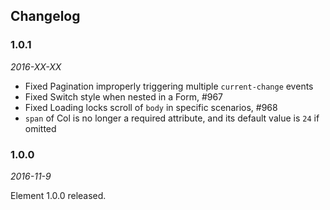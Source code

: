 ## Changelog

### 1.0.1

*2016-XX-XX*

- Fixed Pagination improperly triggering multiple `current-change` events
- Fixed Switch style when nested in a Form, #967
- Fixed Loading locks scroll of `body` in specific scenarios, #968
- `span` of Col is no longer a required attribute, and its default value is `24` if omitted

### 1.0.0

*2016-11-9*

Element 1.0.0 released.
